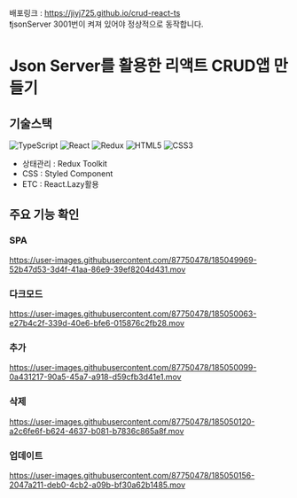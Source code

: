 배포링크 : https://jiyj725.github.io/crud-react-ts
<br>
❗️jsonServer 3001번이 켜져 있어야 정상적으로 동작합니다.

# Json Server를 활용한 리액트 CRUD앱 만들기

## 기술스택

![TypeScript](https://img.shields.io/badge/typescript-%23007ACC.svg?style=for-the-badge&logo=typescript&logoColor=white)
![React](https://img.shields.io/badge/react-%2320232a.svg?style=for-the-badge&logo=react&logoColor=%2361DAFB)
![Redux](https://img.shields.io/badge/redux-%23593d88.svg?style=for-the-badge&logo=redux&logoColor=white)
![HTML5](https://img.shields.io/badge/html5-%23E34F26.svg?style=for-the-badge&logo=html5&logoColor=white)
![CSS3](https://img.shields.io/badge/css3-%231572B6.svg?style=for-the-badge&logo=css3&logoColor=white)

* 상태관리 : Redux Toolkit
* CSS : Styled Component
* ETC : React.Lazy활용

## 주요 기능 확인

### SPA

https://user-images.githubusercontent.com/87750478/185049969-52b47d53-3d4f-41aa-86e9-39ef8204d431.mov

### 다크모드

https://user-images.githubusercontent.com/87750478/185050063-e27b4c2f-339d-40e6-bfe6-015876c2fb28.mov

### 추가

https://user-images.githubusercontent.com/87750478/185050099-0a431217-90a5-45a7-a918-d59cfb3d41e1.mov

### 삭제

https://user-images.githubusercontent.com/87750478/185050120-a2c6fe6f-b624-4637-b081-b7836c865a8f.mov

### 업데이트

https://user-images.githubusercontent.com/87750478/185050156-2047a211-deb0-4cb2-a09b-bf30a62b1485.mov

